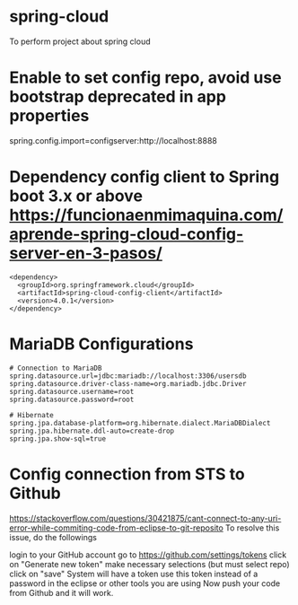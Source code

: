 # spring-cloud
To perform project about spring cloud

# Enable to set config repo, avoid use bootstrap deprecated in app properties
spring.config.import=configserver:http://localhost:8888

# Dependency config client to Spring boot 3.x or above https://funcionaenmimaquina.com/aprende-spring-cloud-config-server-en-3-pasos/
```
<dependency>
  <groupId>org.springframework.cloud</groupId>
  <artifactId>spring-cloud-config-client</artifactId>
  <version>4.0.1</version>
</dependency>
```

# MariaDB Configurations
```
# Connection to MariaDB
spring.datasource.url=jdbc:mariadb://localhost:3306/usersdb
spring.datasource.driver-class-name=org.mariadb.jdbc.Driver
spring.datasource.username=root
spring.datasource.password=root

# Hibernate
spring.jpa.database-platform=org.hibernate.dialect.MariaDBDialect
spring.jpa.hibernate.ddl-auto=create-drop
spring.jpa.show-sql=true
```
# Config connection from STS to Github
https://stackoverflow.com/questions/30421875/cant-connect-to-any-uri-error-while-commiting-code-from-eclipse-to-git-reposito
To resolve this issue, do the followings

login to your GitHub account
go to https://github.com/settings/tokens
click on "Generate new token"
make necessary selections (but must select repo)
click on "save"
System will have a token
use this token instead of a password in the eclipse or other tools you are using
Now push your code from Github and it will work.
